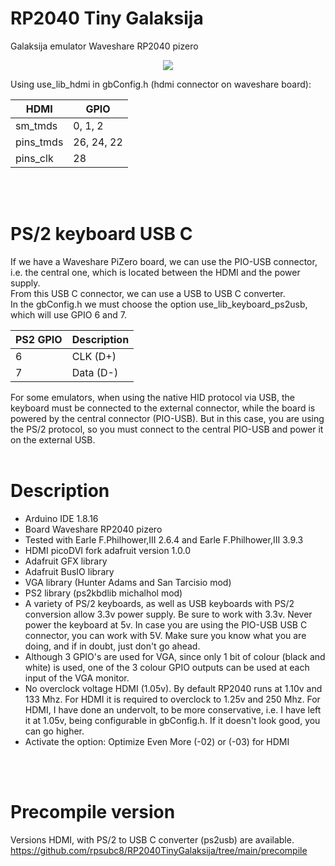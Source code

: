# RP2040 Tiny Galaksija
Galaksija emulator Waveshare RP2040 pizero
<center><img src='https://raw.githubusercontent.com/rpsubc8/RP2040TinyGalaksija /main/preview/rp2040pizero.jpg'></center>

Using use_lib_hdmi in gbConfig.h (hdmi connector on waveshare board):<br>

| HDMI      | GPIO        |
| --------- | ------------|
| sm_tmds   | 0, 1, 2     |
| pins_tmds | 26, 24, 22  |
| pins_clk  | 28          |


<br><br>
<h1>PS/2 keyboard USB C</h1>
If we have a Waveshare PiZero board, we can use the PIO-USB connector, i.e. the central one, which is located between the HDMI and the power supply.<br>
From this USB C connector, we can use a USB to USB C converter.<br>
In the gbConfig.h we must choose the option use_lib_keyboard_ps2usb, which will use GPIO 6 and 7.

| PS2 GPIO  | Description |
| --------- | ----------- |
|  6        | CLK  (D+)   |
|  7        | Data (D-)   |

For some emulators, when using the native HID protocol via USB, the keyboard must be connected to the external connector, while the board is powered by the central connector (PIO-USB). But in this case, you are using the PS/2 protocol, so you must connect to the central PIO-USB and power it on the external USB.
<br><br>


<h1>Description</h1>
<ul>
 <li>Arduino IDE 1.8.16</li>
 <li>Board Waveshare RP2040 pizero</li>
 <li>Tested with Earle F.Philhower,III 2.6.4 and Earle F.Philhower,III 3.9.3</li>
 <li>HDMI picoDVI fork adafruit version 1.0.0</li>
 <li>Adafruit GFX library</li>
 <li>Adafruit BusIO library</li>
 <li>VGA library (Hunter Adams and San Tarcisio mod)</li>
 <li>PS2 library (ps2kbdlib michalhol mod)</li>
 <li>A variety of PS/2 keyboards, as well as USB keyboards with PS/2 conversion allow 3.3v power supply. Be sure to work with 3.3v. Never power the keyboard at 5v. In case you are using the PIO-USB USB C connector, you can work with 5V. Make sure you know what you are doing, and if in doubt, just don't go ahead.</li>
 <li>Although 3 GPIO's are used for VGA, since only 1 bit of colour (black and white) is used, one of the 3 colour GPIO outputs can be used at each input of the VGA monitor.</li>
 <li>No overclock voltage HDMI (1.05v). By default RP2040 runs at 1.10v and 133 Mhz. For HDMI it is required to overclock to 1.25v and 250 Mhz. For HDMI, I have done an undervolt, to be more conservative, i.e. I have left it at 1.05v, being configurable in gbConfig.h. If it doesn't look good, you can go higher.</li> 
 <li>Activate the option: Optimize Even More (-02) or (-03) for HDMI</li>
</ul>
<br><br>


<h1>Precompile version</h1>
Versions HDMI, with PS/2 to USB C converter (ps2usb) are available.<br>
<a href='https://github.com/rpsubc8/RP2040TinyGalaksija/tree/main/precompile'>https://github.com/rpsubc8/RP2040TinyGalaksija/tree/main/precompile</a>
